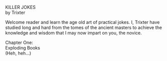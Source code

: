 KILLER JOKES  
by Trixter  
  
Welcome reader and learn the age old art of practical jokes. I, Trixter have studied long and hard from the tomes of the ancient masters to achieve the knowledge and wisdom that I may now impart on you, the novice.  
  
Chapter One:  
Exploding Books  
(Heh, heh...)  